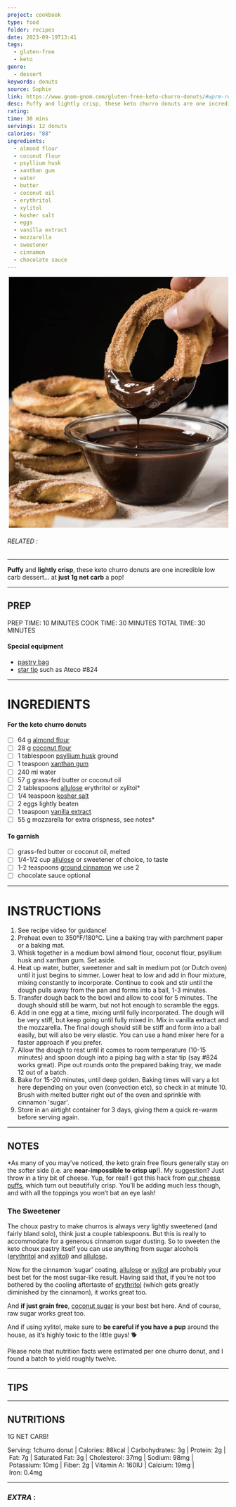 ```yaml
---
project: cookbook
type: food
folder: recipes
date: 2023-09-19T13:41
tags:
  - gluten-free
  - keto
genre:
  - dessert
keywords: donuts
source: Sophie
link: https://www.gnom-gnom.com/gluten-free-keto-churro-donuts/#wprm-recipe-video-container-6911
desc: Puffy and lightly crisp, these keto churro donuts are one incredible low carb dessert... at just 1g net carb a pop!
rating: 
time: 30 mins
servings: 12 donuts
calories: "88"
ingredients:
  - almond flour
  - coconut flour
  - psyllium husk
  - xanthan gum
  - water
  - butter
  - coconut oil
  - erythritol
  - xylitol
  - kosher salt
  - eggs
  - vanilla extract
  - mozzarella
  - sweetener
  - cinnamon
  - chocolate sauce
---
```


![IMAGE](image_172.png)

###### *RELATED* : 
---
**Puffy** and **lightly crisp**, these keto churro donuts are one incredible low carb dessert… at **just 1g net carb** a pop!

---
## PREP

PREP TIME: 10 MINUTES COOK TIME: 30 MINUTES TOTAL TIME: 30 MINUTES

#### Special equipment

- [pastry bag](http://amzn.to/2nRpfXs)
- [star tip](http://amzn.to/2GSRlKw) such as Ateco #824

---
# INGREDIENTS

#### For the keto churro donuts

- [ ] 64 g [almond flour](https://amzn.to/2q1v6KO)
- [ ] 28 g [coconut flour](http://amzn.to/2f49c8j)
- [ ] 1 tablespoon [psyllium husk](https://amzn.to/2EfuAOd) ground
- [ ] 1 teaspoon [xanthan gum](https://amzn.to/2uKe4GF)
- [ ] 240 ml water
- [ ] 57 g grass-fed butter or coconut oil
- [ ] 2 tablespoons [allulose](https://amzn.to/3vVjERQ) erythritol or xylitol*
- [ ] 1/4 teaspoon [kosher salt](https://amzn.to/2uM2LxM)
- [ ] 2 eggs lightly beaten
- [ ] 1 teaspoon [vanilla extract](http://amzn.to/2gVTsV4)
- [ ] 55 g mozzarella for extra crispness, see notes*

#### To garnish

- [ ] grass-fed butter or coconut oil, melted
- [ ] 1/4-1/2 cup [allulose](https://amzn.to/3vVjERQ) or sweetener of choice, to taste
- [ ] 1-2 teaspoons [ground cinnamon](http://amzn.to/2vZ3viU) we use 2
- [ ] chocolate sauce optional

---
# INSTRUCTIONS

1. See recipe video for guidance!
2. Preheat oven to 350°F/180°C. Line a baking tray with parchment paper or a baking mat. 
3. Whisk together in a medium bowl almond flour, coconut flour, psyllium husk and xanthan gum. Set aside. 
4. Heat up water, butter, sweetener and salt in medium pot (or Dutch oven) until it just begins to simmer. Lower heat to low and add in flour mixture, mixing constantly to incorporate. Continue to cook and stir until the dough pulls away from the pan and forms into a ball, 1-3 minutes. 
5. Transfer dough back to the bowl and allow to cool for 5 minutes. The dough should still be warm, but not hot enough to scramble the eggs. 
6. Add in one egg at a time, mixing until fully incorporated. The dough will be very stiff, but keep going until fully mixed in. Mix in vanilla extract and the mozzarella. The final dough should still be stiff and form into a ball easily, but will also be very elastic. You can use a hand mixer here for a faster approach if you prefer.
7. Allow the dough to rest until it comes to room temperature (10-15 minutes) and spoon dough into a piping bag with a star tip (say #824 works great). Pipe out rounds onto the prepared baking tray, we made 12 out of a batch.
8. Bake for 15-20 minutes, until deep golden. Baking times will vary a lot here depending on your oven (convection etc), so check in at minute 10. Brush with melted butter right out of the oven and sprinkle with cinnamon 'sugar'. 
9. Store in an airtight container for 3 days, giving them a quick re-warm before serving again.

---
## NOTES

*As many of you may’ve noticed, the keto grain free flours generally stay on the softer side (i.e. are **near-impossible to crisp up**!). My suggestion? Just throw in a tiny bit of cheese. Yup, for real! I got this hack from [our cheese puffs](https://www.gnom-gnom.com/gluten-free-keto-cheese-puffs-gougeres/), which turn out beautifully crisp. You’ll be adding much less though, and with all the toppings you won’t bat an eye lash!

### The Sweetener

The choux pastry to make churros is always very lightly sweetened (and fairly bland solo), think just a couple tablespoons. But this is really to accommodate for a generous cinnamon sugar dusting. So to sweeten the keto choux pastry itself you can use anything from sugar alcohols ([erythritol](https://amzn.to/2D7WwX6) and [xylitol](https://amzn.to/2gL4Obn)) and [allulose](https://amzn.to/2RGXh1q).

Now for the cinnamon ‘sugar’ coating, [allulose](https://amzn.to/2RGXh1q) or [xylitol](https://amzn.to/2gL4Obn) are probably your best bet for the most sugar-like result. Having said that, if you’re not too bothered by the cooling aftertaste of [erythritol](https://amzn.to/2D7WwX6) (which gets greatly diminished by the cinnamon), it works great too.

And **if just grain free**, [coconut sugar](https://amzn.to/2CSzhh8) is your best bet here. And of course, raw sugar works great too.

And if using xylitol, make sure to **be careful if you have a pup** around the house, as it’s highly toxic to the little guys! 🐕

Please note that nutrition facts were estimated per one churro donut, and I found a batch to yield roughly twelve.

---
## TIPS



---
## NUTRITIONS

1G NET CARB!

Serving: 1churro donut | Calories: 88kcal | Carbohydrates: 3g | Protein: 2g | Fat: 7g | Saturated Fat: 3g | Cholesterol: 37mg | Sodium: 98mg | Potassium: 10mg | Fiber: 2g | Vitamin A: 160IU | Calcium: 19mg | Iron: 0.4mg

---
### *EXTRA* :



